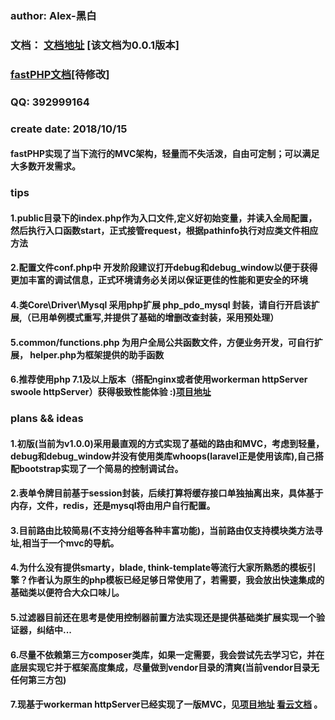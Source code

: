 ### author:      Alex-黑白
### 文档：       [文档地址](http://doc.91mylover.top/) [该文档为0.0.1版本] 
###                             [fastPHP文档](http://doc.91mylover.top/)[待修改]
### QQ:          392999164
### create date: 2018/10/15
####             fastPHP实现了当下流行的MVC架构，轻量而不失活泼，自由可定制；可以满足大多数开发需求。


### tips
####              1.public目录下的index.php作为入口文件,定义好初始变量，并读入全局配置，然后执行入口函数start，正式接管request，根据pathinfo执行对应类文件相应方法
####              2.配置文件conf.php中 开发阶段建议打开debug和debug_window以便于获得更加丰富的调试信息，正式环境请务必关闭以保证更佳的性能和更安全的环境
####              4.类Core\Driver\Mysql 采用php扩展 php_pdo_mysql 封装，请自行开启该扩展,（已用单例模式重写,并提供了基础的增删改查封装，采用预处理）
####              5.common/functions.php 为用户全局公共函数文件，方便业务开发，可自行扩展， helper.php为框架提供的助手函数
####              6.推荐使用php 7.1及以上版本（搭配nginx或者使用workerman httpServer swoole httpServer）获得极致性能体验 :)[项目地址](https://github.com/15708497647/AlexMVC)


### plans && ideas
####               1.初版(当前为v1.0.0)采用最直观的方式实现了基础的路由和MVC，考虑到轻量，debug和debug_window并没有使用类库whoops(laravel正是使用该库),自己搭配bootstrap实现了一个简易的控制调试台。
####               2.表单令牌目前基于session封装，后续打算将缓存接口单独抽离出来，具体基于内存，文件，redis，还是mysql将由用户自行配置。
####               3.目前路由比较简易(不支持分组等各种丰富功能)，当前路由仅支持模块类方法寻址,相当于一个mvc的导航。
####               4.为什么没有提供smarty，blade, think-template等流行大家所熟悉的模板引擎？作者认为原生的php模板已经足够日常使用了，若需要，我会放出快速集成的基础类以便符合大众口味儿。
####               5.过滤器目前还在思考是使用控制器前置方法实现还是提供基础类扩展实现一个验证器，纠结中...
####               6.尽量不依赖第三方composer类库，如果一定需要，我会尝试先去学习它，并在底层实现它并于框架高度集成，尽量做到vendor目录的清爽(当前vendor目录无任何第三方包)
####               7.现基于workerman httpServer已经实现了一版MVC，见[项目地址](https://github.com/15708497647/AlexMVC) [看云文档](https://www.kancloud.cn/alex15708497647/alexmvc) 。
